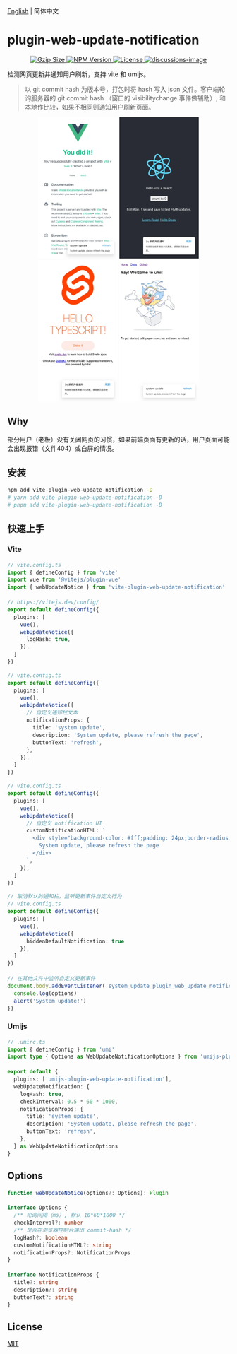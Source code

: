 [English](./README.md) | 简体中文

# plugin-web-update-notification
<p align="center">
    <a href="https://unpkg.com/browse/vite-plugin-web-update-notification/dist/webUpdateNoticeInjectScript.js">
      <img src="https://img.badgesize.io/https://unpkg.com/vite-plugin-web-update-notification/dist/webUpdateNoticeInjectScript.js?compression=gzip&style=flat-square" alt="Gzip Size" />
    </a>
    <a href="https://www.npmjs.com/package/vite-plugin-web-update-notification">
      <img src="https://img.shields.io/npm/v/vite-plugin-web-update-notification.svg?style=flat-square&colorB=51C838" alt="NPM Version" />
    </a>
    <a href="https://github.com/GreatAuk/vite-plugin-web-update-notification/blob/master/LICENSE">
      <img src="https://img.shields.io/badge/license-MIT-brightgreen.svg?style=flat-square" alt="License" />
    </a>
    <a href="https://github.com/GreatAuk/vite-plugin-web-update-notification/discussions">
      <img src="https://img.shields.io/badge/discussions-on%20github-blue?style=flat-square&colorB=51C838" alt="discussions-image" />
    </a>
    <br>
</p>

检测网页更新并通知用户刷新，支持 vite 和 umijs。

> 以 git commit hash 为版本号，打包时将 hash 写入 json 文件。客户端轮询服务器的 git commit hash （窗口的 visibilitychange 事件做辅助）, 和本地作比较，如果不相同则通知用户刷新页面。

<p align="center">
  <img width="180" src="./images/vue_example.webp">
  <img width="180" src="./images/react_example.webp">
  <img width="180" src="./images/svelte_example.webp">
  <img width="180" src="./images/react_umi_example.webp">
</p>

## Why
部分用户（老板）没有关闭网页的习惯，如果前端页面有更新的话，用户页面可能会出现报错（文件404）或白屏的情况。

## 安装

```bash
npm add vite-plugin-web-update-notification -D
# yarn add vite-plugin-web-update-notification -D
# pnpm add vite-plugin-web-update-notification -D
```

## 快速上手

### Vite

```ts
// vite.config.ts
import { defineConfig } from 'vite'
import vue from '@vitejs/plugin-vue'
import { webUpdateNotice } from 'vite-plugin-web-update-notification'

// https://vitejs.dev/config/
export default defineConfig({
  plugins: [
    vue(),
    webUpdateNotice({
      logHash: true,
    }),
  ]
})
```

```ts
// vite.config.ts
export default defineConfig({
  plugins: [
    vue(),
    webUpdateNotice({
      // 自定义通知栏文本
      notificationProps: {
        title: 'system update',
        description: 'System update, please refresh the page',
        buttonText: 'refresh',
      },
    }),
  ]
})
```

```ts
// vite.config.ts
export default defineConfig({
  plugins: [
    vue(),
    webUpdateNotice({
      // 自定义 notification UI
      customNotificationHTML: `
        <div style="background-color: #fff;padding: 24px;border-radius: 4px;position: fixed;top: 24px;right: 24px;border: 1px solid;">
          System update, please refresh the page
        </div>
      `,
    }),
  ]
})
```

```ts
// 取消默认的通知栏，监听更新事件自定义行为
// vite.config.ts
export default defineConfig({
  plugins: [
    vue(),
    webUpdateNotice({
      hiddenDefaultNotification: true
    }),
  ]
})

// 在其他文件中监听自定义更新事件
document.body.addEventListener('system_update_plugin_web_update_notification', (options) => {
  console.log(options)
  alert('System update!')
})
```

### Umijs

```ts
// .umirc.ts
import { defineConfig } from 'umi'
import type { Options as WebUpdateNotificationOptions } from 'umijs-plugin-web-update-notification'

export default {
  plugins: ['umijs-plugin-web-update-notification'],
  webUpdateNotification: {
    logHash: true,
    checkInterval: 0.5 * 60 * 1000,
    notificationProps: {
      title: 'system update',
      description: 'System update, please refresh the page',
      buttonText: 'refresh',
    },
  } as WebUpdateNotificationOptions
}
```

## Options

```ts
function webUpdateNotice(options?: Options): Plugin

interface Options {
  /** 轮询间隔（ms）, 默认 10*60*1000 */
  checkInterval?: number
  /** 是否在浏览器控制台输出 commit-hash */
  logHash?: boolean
  customNotificationHTML?: string
  notificationProps?: NotificationProps
}

interface NotificationProps {
  title?: string
  description?: string
  buttonText?: string
}
```

## License

[MIT](./LICENSE)
